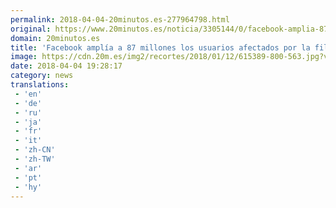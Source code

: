 ```yaml
---
permalink: 2018-04-04-20minutos.es-277964798.html
original: https://www.20minutos.es/noticia/3305144/0/facebook-amplia-87-millones-usuarios-datos-cambridge-analytica/
domain: 20minutos.es
title: 'Facebook amplía a 87 millones los usuarios afectados por la filtración de sus datos'
image: https://cdn.20m.es/img2/recortes/2018/01/12/615389-800-563.jpg?v=20180112031814
date: 2018-04-04 19:28:17
category: news
translations: 
 - 'en'
 - 'de'
 - 'ru'
 - 'ja'
 - 'fr'
 - 'it'
 - 'zh-CN'
 - 'zh-TW'
 - 'ar'
 - 'pt'
 - 'hy'
---
```


